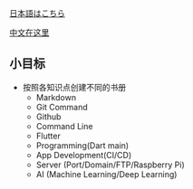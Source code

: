 [日本語はこちら](/docs/ja.md)

[中文在这里](/chinese/Introduction.md)




## 小目标

- 按照各知识点创建不同的书册
  - Markdown
  - Git Command
  - Github
  - Command Line
  - Flutter
  - Programming(Dart main)
  - App Development(CI/CD)
  - Server (Port/Domain/FTP/Raspberry Pi)
  - AI (Machine Learning/Deep Learning)